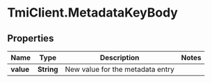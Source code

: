 # TmiClient.MetadataKeyBody

## Properties
Name | Type | Description | Notes
------------ | ------------- | ------------- | -------------
**value** | **String** | New value for the metadata entry | 
